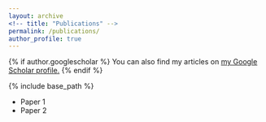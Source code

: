 ```yaml
---
layout: archive
<!-- title: "Publications" -->
permalink: /publications/
author_profile: true
---
```


{% if author.googlescholar %}
  You can also find my articles on <u><a href="{{author.googlescholar}}">my Google Scholar profile</a>.</u>
{% endif %}

{% include base_path %}

* Paper 1
* Paper 2

<!-- {% for post in site.publications reversed %}
  {% include archive-single.html %}
{% endfor %} -->
